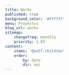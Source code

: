 ```yaml
---
title: Works
published: true
background_color: '#ffffff'
menu: Proyectos
blog_url: works
sitemap:
    changefreq: monthly
    priority: 1.03
content:
    items: '@self.children'
    order:
        by: date
        dir: asc
---
```


